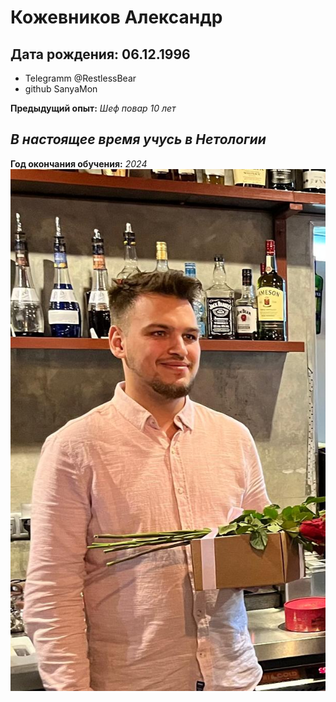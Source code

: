 # Кожевников Александр
## Дата рождения: 06.12.1996
- Telegramm @RestlessBear
- github SanyaMon
  
__Предыдущий опыт:__
_Шеф повар 10 лет_

*В настоящее время учусь в Нетологии*
--
__Год окончания обучения:__
_2024_
![Alt text](f.jpg)
